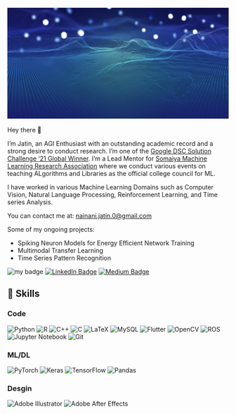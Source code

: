 ![Jatin's GitHub Banner](https://github.com/NainaniJatinZ/NainaniJatinZ/blob/main/assets/jatinGitBanner.png)


Hey there 👋

I’m Jatin, an AGI Enthusiast with an outstanding academic record and a strong desire to conduct research. I’m one of the [Google DSC Solution Challenge ‘21 Global Winner](https://youtu.be/mmprcC3SH_A). I’m a Lead Mentor for [Somaiya Machine Learning Research Association](https://smlra-kjsce.github.io/) where we conduct various events on teaching ALgorithms and Libraries as the official college council for ML.

I have worked in various Machine Learning Domains such as Computer Vision, Natural Language Processing, Reinforcement Learning, and Time series Analysis.

You can contact me at: nainani.jatin.0@gmail.com

Some of my ongoing projects:

- Spiking Neuron Models for Energy Efficient Network Training
- Multimodal Transfer Learning
- Time Series Pattern Recognition

<!-- I'm Jatin, an AGI Enthusiast with an excellent academic background and a strong inclination towards research. I'm a Lead Mentor for [Somaiya Machine Learning Research Association](https://smlra-kjsce.github.io/). I have worked in various Machine Learning Domains such as Computer Vision and Natural Language Processing. I'm also one of the [Google DSC Solution Challenge ‘21 Global Winner.](https://github.com/NainaniJatinZ/DSC-Eye-of-God)  -->

<!-- ![Visitors](https://api.visitorbadge.io/api/visitors?path=https%3A%2F%2Fgithub.com%2FNainaniJatinZ&countColor=%23263759) -->
<!-- ![Visits Badge](https://badges.pufler.dev/visits/NainaniJatinZ/NainaniJatinZ) -->
![my badge](https://badgen.net/badge/Website/Online/green?icon=github)
[![LinkedIn Badge](https://img.shields.io/badge/LinkedIn-Profile-informational?style=flat&logo=linkedin&logoColor=white&color=0D76A8)](https://www.linkedin.com/in/jatin-nainani-a6b2331b3/)
[![Medium Badge](https://img.shields.io/badge/Medium-12100E?style=for-the-badge&logo=medium&logoColor=white)](https://zephyrwad.medium.com/28abfc5aafbe)

## 💼 Skills

### Code
![Python](https://img.shields.io/badge/python-3670A0?style=for-the-badge&logo=python&logoColor=ffdd54)
![R](https://img.shields.io/badge/r-%23276DC3.svg?style=for-the-badge&logo=r&logoColor=white)
![C++](https://img.shields.io/badge/c++-%2300599C.svg?style=for-the-badge&logo=c%2B%2B&logoColor=white)
![C](https://img.shields.io/badge/c-%2300599C.svg?style=for-the-badge&logo=c&logoColor=white)
![LaTeX](https://img.shields.io/badge/latex-%23008080.svg?style=for-the-badge&logo=latex&logoColor=white)
![MySQL](https://img.shields.io/badge/mysql-%2300f.svg?style=for-the-badge&logo=mysql&logoColor=white)
![Flutter](https://img.shields.io/badge/Flutter-%2302569B.svg?style=for-the-badge&logo=Flutter&logoColor=white)
![OpenCV](https://img.shields.io/badge/opencv-%23white.svg?style=for-the-badge&logo=opencv&logoColor=white)
![ROS](https://img.shields.io/badge/ros-%230A0FF9.svg?style=for-the-badge&logo=ros&logoColor=white)
![Jupyter Notebook](https://img.shields.io/badge/jupyter-%23FA0F00.svg?style=for-the-badge&logo=jupyter&logoColor=white)
![Git](https://img.shields.io/badge/git-%23F05033.svg?style=for-the-badge&logo=git&logoColor=white)

### ML/DL
![PyTorch](https://img.shields.io/badge/PyTorch-%23EE4C2C.svg?style=for-the-badge&logo=PyTorch&logoColor=white)
![Keras](https://img.shields.io/badge/Keras-%23D00000.svg?style=for-the-badge&logo=Keras&logoColor=white)
![TensorFlow](https://img.shields.io/badge/TensorFlow-%23FF6F00.svg?style=for-the-badge&logo=TensorFlow&logoColor=white)
![Pandas](https://img.shields.io/badge/pandas-%23150458.svg?style=for-the-badge&logo=pandas&logoColor=white)

### Desgin 

![Adobe Illustrator](https://img.shields.io/badge/adobeillustrator-%23FF9A00.svg?style=for-the-badge&logo=adobeillustrator&logoColor=white)
![Adobe After Effects](https://img.shields.io/badge/Adobe%20After%20Effects-9999FF.svg?style=for-the-badge&logo=Adobe%20After%20Effects&logoColor=white)




